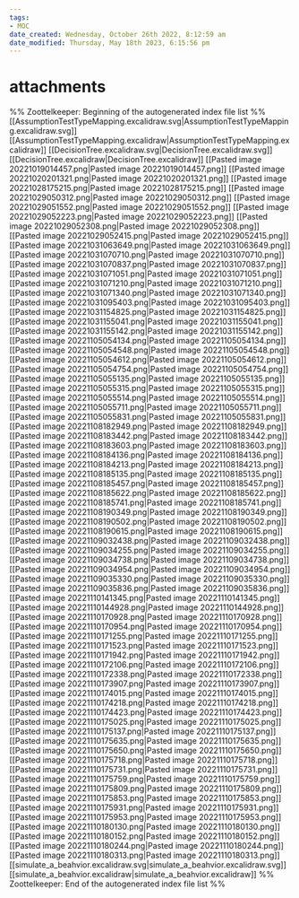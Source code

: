 ```yaml
---
tags: 
- MOC
date_created: Wednesday, October 26th 2022, 8:12:59 am
date_modified: Thursday, May 18th 2023, 6:15:56 pm
---
```

# attachments



%% Zoottelkeeper: Beginning of the autogenerated index file list  %%
 [[AssumptionTestTypeMapping.excalidraw.svg|AssumptionTestTypeMapping.excalidraw.svg]]
 [[AssumptionTestTypeMapping.excalidraw|AssumptionTestTypeMapping.excalidraw]]
 [[DecisionTree.excalidraw.svg|DecisionTree.excalidraw.svg]]
 [[DecisionTree.excalidraw|DecisionTree.excalidraw]]
 [[Pasted image 20221019014457.png|Pasted image 20221019014457.png]]
 [[Pasted image 20221020201321.png|Pasted image 20221020201321.png]]
 [[Pasted image 20221028175215.png|Pasted image 20221028175215.png]]
 [[Pasted image 20221029050312.png|Pasted image 20221029050312.png]]
 [[Pasted image 20221029051552.png|Pasted image 20221029051552.png]]
 [[Pasted image 20221029052223.png|Pasted image 20221029052223.png]]
 [[Pasted image 20221029052308.png|Pasted image 20221029052308.png]]
 [[Pasted image 20221029052415.png|Pasted image 20221029052415.png]]
 [[Pasted image 20221031063649.png|Pasted image 20221031063649.png]]
 [[Pasted image 20221031070710.png|Pasted image 20221031070710.png]]
 [[Pasted image 20221031070837.png|Pasted image 20221031070837.png]]
 [[Pasted image 20221031071051.png|Pasted image 20221031071051.png]]
 [[Pasted image 20221031071210.png|Pasted image 20221031071210.png]]
 [[Pasted image 20221031071340.png|Pasted image 20221031071340.png]]
 [[Pasted image 20221031095403.png|Pasted image 20221031095403.png]]
 [[Pasted image 20221031154825.png|Pasted image 20221031154825.png]]
 [[Pasted image 20221031155041.png|Pasted image 20221031155041.png]]
 [[Pasted image 20221031155142.png|Pasted image 20221031155142.png]]
 [[Pasted image 20221105054134.png|Pasted image 20221105054134.png]]
 [[Pasted image 20221105054548.png|Pasted image 20221105054548.png]]
 [[Pasted image 20221105054612.png|Pasted image 20221105054612.png]]
 [[Pasted image 20221105054754.png|Pasted image 20221105054754.png]]
 [[Pasted image 20221105055135.png|Pasted image 20221105055135.png]]
 [[Pasted image 20221105055315.png|Pasted image 20221105055315.png]]
 [[Pasted image 20221105055514.png|Pasted image 20221105055514.png]]
 [[Pasted image 20221105055711.png|Pasted image 20221105055711.png]]
 [[Pasted image 20221105055831.png|Pasted image 20221105055831.png]]
 [[Pasted image 20221108182949.png|Pasted image 20221108182949.png]]
 [[Pasted image 20221108183442.png|Pasted image 20221108183442.png]]
 [[Pasted image 20221108183603.png|Pasted image 20221108183603.png]]
 [[Pasted image 20221108184136.png|Pasted image 20221108184136.png]]
 [[Pasted image 20221108184213.png|Pasted image 20221108184213.png]]
 [[Pasted image 20221108185135.png|Pasted image 20221108185135.png]]
 [[Pasted image 20221108185457.png|Pasted image 20221108185457.png]]
 [[Pasted image 20221108185622.png|Pasted image 20221108185622.png]]
 [[Pasted image 20221108185741.png|Pasted image 20221108185741.png]]
 [[Pasted image 20221108190349.png|Pasted image 20221108190349.png]]
 [[Pasted image 20221108190502.png|Pasted image 20221108190502.png]]
 [[Pasted image 20221108190615.png|Pasted image 20221108190615.png]]
 [[Pasted image 20221109032438.png|Pasted image 20221109032438.png]]
 [[Pasted image 20221109034255.png|Pasted image 20221109034255.png]]
 [[Pasted image 20221109034738.png|Pasted image 20221109034738.png]]
 [[Pasted image 20221109034954.png|Pasted image 20221109034954.png]]
 [[Pasted image 20221109035330.png|Pasted image 20221109035330.png]]
 [[Pasted image 20221109035836.png|Pasted image 20221109035836.png]]
 [[Pasted image 20221110141345.png|Pasted image 20221110141345.png]]
 [[Pasted image 20221110144928.png|Pasted image 20221110144928.png]]
 [[Pasted image 20221110170928.png|Pasted image 20221110170928.png]]
 [[Pasted image 20221110170954.png|Pasted image 20221110170954.png]]
 [[Pasted image 20221110171255.png|Pasted image 20221110171255.png]]
 [[Pasted image 20221110171523.png|Pasted image 20221110171523.png]]
 [[Pasted image 20221110171942.png|Pasted image 20221110171942.png]]
 [[Pasted image 20221110172106.png|Pasted image 20221110172106.png]]
 [[Pasted image 20221110172338.png|Pasted image 20221110172338.png]]
 [[Pasted image 20221110173907.png|Pasted image 20221110173907.png]]
 [[Pasted image 20221110174015.png|Pasted image 20221110174015.png]]
 [[Pasted image 20221110174218.png|Pasted image 20221110174218.png]]
 [[Pasted image 20221110174423.png|Pasted image 20221110174423.png]]
 [[Pasted image 20221110175025.png|Pasted image 20221110175025.png]]
 [[Pasted image 20221110175137.png|Pasted image 20221110175137.png]]
 [[Pasted image 20221110175635.png|Pasted image 20221110175635.png]]
 [[Pasted image 20221110175650.png|Pasted image 20221110175650.png]]
 [[Pasted image 20221110175718.png|Pasted image 20221110175718.png]]
 [[Pasted image 20221110175731.png|Pasted image 20221110175731.png]]
 [[Pasted image 20221110175759.png|Pasted image 20221110175759.png]]
 [[Pasted image 20221110175809.png|Pasted image 20221110175809.png]]
 [[Pasted image 20221110175853.png|Pasted image 20221110175853.png]]
 [[Pasted image 20221110175931.png|Pasted image 20221110175931.png]]
 [[Pasted image 20221110175953.png|Pasted image 20221110175953.png]]
 [[Pasted image 20221110180130.png|Pasted image 20221110180130.png]]
 [[Pasted image 20221110180152.png|Pasted image 20221110180152.png]]
 [[Pasted image 20221110180244.png|Pasted image 20221110180244.png]]
 [[Pasted image 20221110180313.png|Pasted image 20221110180313.png]]
 [[simulate_a_beahvior.excalidraw.svg|simulate_a_beahvior.excalidraw.svg]]
 [[simulate_a_beahvior.excalidraw|simulate_a_beahvior.excalidraw]]
%% Zoottelkeeper: End of the autogenerated index file list  %%

